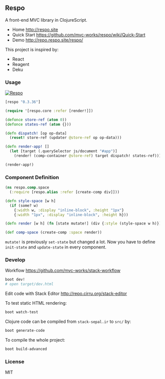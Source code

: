 
Respo
----

A front-end MVC library in ClojureScript.

* Home http://respo.site
* Quick Start https://github.com/mvc-works/respo/wiki/Quick-Start
* Demo http://repo.respo.site/respo/

This project is inspired by:

* React
* Reagent
* Deku

### Usage

[![Respo](https://img.shields.io/clojars/v/respo/respo.svg)](https://clojars.org/respo/respo)

```clojure
[respo "0.3.36"]
```

```clojure
(require '[respo.core :refer [render!]])

(defonce store-ref (atom 0))
(defonce states-ref (atom {}))

(defn dispatch! [op op-data]
  (reset! store-ref (updater @store-ref op op-data)))

(defn render-app! []
  (let [target (.querySelector js/document "#app")]
    (render! (comp-container @store-ref) target dispatch! states-ref)))

(render-app!)
```

### Component Definition

```clojure
(ns respo.comp.space
  (:require [respo.alias :refer [create-comp div]]))

(defn style-space [w h]
  (if (some? w)
    {:width w, :display "inline-block", :height "1px"}
    {:width "1px", :display "inline-block", :height h}))

(defn render [w h] (fn [state mutate!] (div {:style (style-space w h)})))

(def comp-space (create-comp :space render))
```

`mutate!` is previously `set-state` but changed a lot.
Now you have to define `init-state` and `update-state` in every component.

### Develop

Workflow https://github.com/mvc-works/stack-workflow

```bash
boot dev!
# open target/dev.html
```

Edit code with Stack Editor http://repo.cirru.org/stack-editor

To test static HTML rendering:

```bash
boot watch-test
```

Clojure code can be compiled from `stack-sepal.ir` to `src/` by:

```bash
boot generate-code
```

To compile the whole project:

```bash
boot build-advanced
```

### License

MIT
